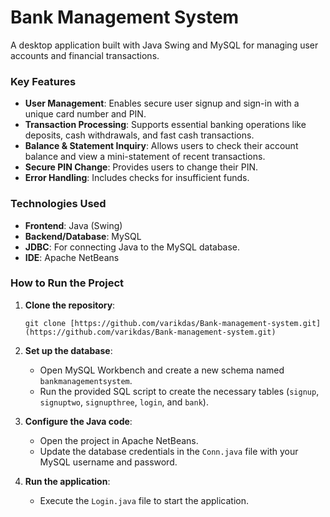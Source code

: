 # Bank Management System

A desktop application built with Java Swing and MySQL for managing user accounts and financial transactions.


### Key Features

* **User Management**: Enables secure user signup and sign-in with a unique card number and PIN.
* **Transaction Processing**: Supports essential banking operations like deposits, cash withdrawals, and fast cash transactions.
* **Balance & Statement Inquiry**: Allows users to check their account balance and view a mini-statement of recent transactions.
* **Secure PIN Change**: Provides users to change their PIN.
* **Error Handling**: Includes checks for insufficient funds.


### Technologies Used

* **Frontend**: Java (Swing)
* **Backend/Database**: MySQL
* **JDBC**: For connecting Java to the MySQL database.
* **IDE**: Apache NetBeans


### How to Run the Project

1.  **Clone the repository**:
    ```
    git clone [https://github.com/varikdas/Bank-management-system.git](https://github.com/varikdas/Bank-management-system.git)
    ```

2.  **Set up the database**:
    * Open MySQL Workbench and create a new schema named `bankmanagementsystem`.
    * Run the provided SQL script to create the necessary tables (`signup`, `signuptwo`, `signupthree`, `login`, and `bank`).

3.  **Configure the Java code**:
    * Open the project in Apache NetBeans.
    * Update the database credentials in the `Conn.java` file with your MySQL username and password.

4.  **Run the application**:
    * Execute the `Login.java` file to start the application.

